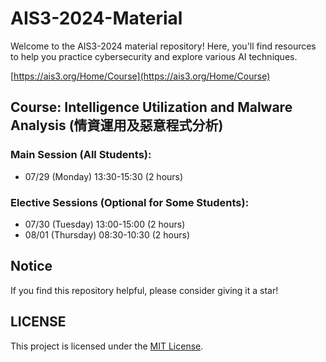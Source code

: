 # AIS3-2024-Material

Welcome to the AIS3-2024 material repository! Here, you'll find resources to help you practice cybersecurity and explore various AI techniques.

[https://ais3.org/Home/Course](https://ais3.org/Home/Course)

## Course: Intelligence Utilization and Malware Analysis (情資運用及惡意程式分析)
### Main Session (All Students):
- 07/29 (Monday) 13:30-15:30 (2 hours)
### Elective Sessions (Optional for Some Students):
- 07/30 (Tuesday) 13:00-15:00 (2 hours)
- 08/01 (Thursday) 08:30-10:30 (2 hours)

## Notice

If you find this repository helpful, please consider giving it a star!

## LICENSE

This project is licensed under the [MIT License](LICENSE).
